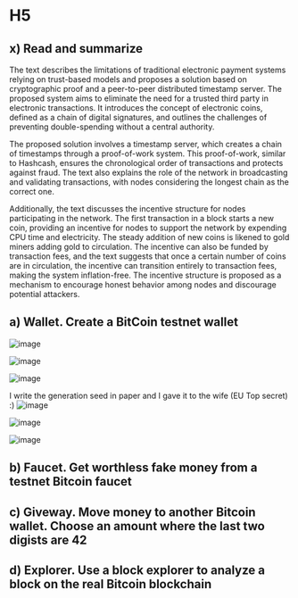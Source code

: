 # H5

## x) Read and summarize

The text describes the limitations of traditional electronic payment systems relying on trust-based models and proposes a solution based on cryptographic proof and a peer-to-peer distributed timestamp server. The proposed system aims to eliminate the need for a trusted third party in electronic transactions. It introduces the concept of electronic coins, defined as a chain of digital signatures, and outlines the challenges of preventing double-spending without a central authority.

The proposed solution involves a timestamp server, which creates a chain of timestamps through a proof-of-work system. This proof-of-work, similar to Hashcash, ensures the chronological order of transactions and protects against fraud. The text also explains the role of the network in broadcasting and validating transactions, with nodes considering the longest chain as the correct one.

Additionally, the text discusses the incentive structure for nodes participating in the network. The first transaction in a block starts a new coin, providing an incentive for nodes to support the network by expending CPU time and electricity. The steady addition of new coins is likened to gold miners adding gold to circulation. The incentive can also be funded by transaction fees, and the text suggests that once a certain number of coins are in circulation, the incentive can transition entirely to transaction fees, making the system inflation-free. The incentive structure is proposed as a mechanism to encourage honest behavior among nodes and discourage potential attackers.

## a) Wallet. Create a BitCoin testnet wallet

![image](https://github.com/bgz763/ICT-Security/assets/149093937/7b4ce394-aa48-4f92-aa8d-203eeb934c16)

![image](https://github.com/bgz763/ICT-Security/assets/149093937/778a1e66-d4c6-48d0-8380-54a4abad1f61)

![image](https://github.com/bgz763/ICT-Security/assets/149093937/5bfecc4c-aba0-4df2-b5ad-9714f1be0313)

I write the generation seed in paper and I gave it to the wife (EU Top secret) :)
![image](https://github.com/bgz763/ICT-Security/assets/149093937/45646692-4881-4df3-8455-50a68e0aefd3)

![image](https://github.com/bgz763/ICT-Security/assets/149093937/a16922ab-248a-489c-a1f8-6e4bd9225a29)

![image](https://github.com/bgz763/ICT-Security/assets/149093937/94990561-d2cc-4de8-9e1e-cff5278d060a)


## b) Faucet. Get worthless fake money from a testnet Bitcoin faucet
## c) Giveway. Move money to another Bitcoin wallet. Choose an amount where the last two digists are 42
## d) Explorer. Use a block explorer to analyze a block on the real Bitcoin blockchain
